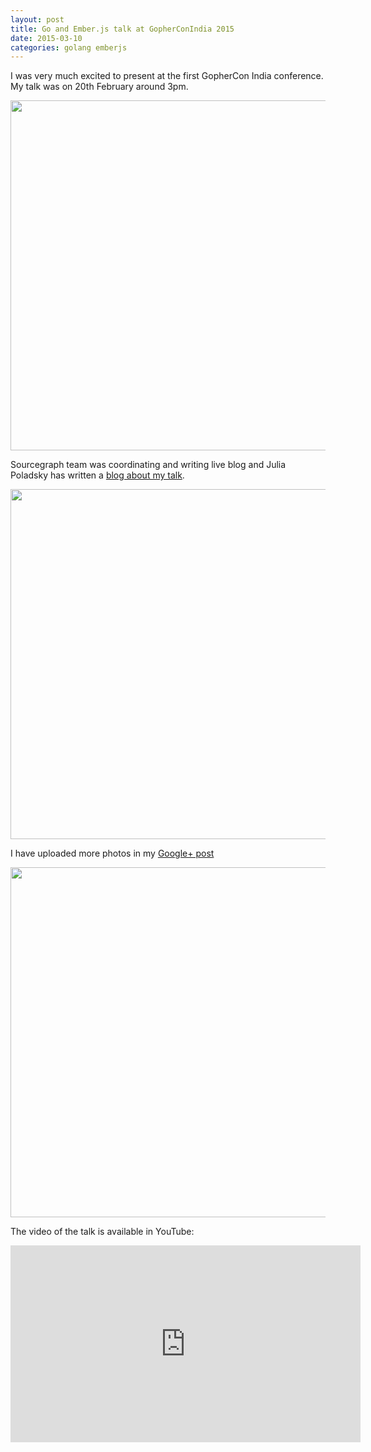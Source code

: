 ```yaml
---
layout: post
title: Go and Ember.js talk at GopherConIndia 2015
date: 2015-03-10
categories: golang emberjs
---
```


I was very much excited to present at the first GopherCon India
conference.  My talk was on 20th February around 3pm.

<img src="https://dl.dropboxusercontent.com/u/37164281/blog/gopherconindia2.jpg" style="width: 560px" />

Sourcegraph team was coordinating and writing live blog and Julia
Poladsky has written a <a
href="https://sourcegraph.com/blog/live/gopherconindia/111591653516">blog
about my talk</a>.

<img src="https://dl.dropboxusercontent.com/u/37164281/blog/gopherconindia1.jpg" style="width: 560px" />

I have uploaded more photos in my <a
href="https://plus.google.com/+BaijuMuthukadan/posts/CXFe7zvdiBh">Google+
post</a>


<img src="https://dl.dropboxusercontent.com/u/37164281/blog/gopherconindia3.jpg" style="width: 560px" />

The video of the talk is available in YouTube:

<iframe width="560" height="315" src="https://www.youtube.com/embed/JXljs5ciwKE" frameborder="0" allowfullscreen></iframe>

